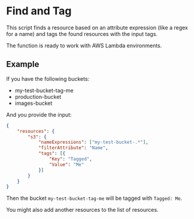 # Find and Tag

This script finds a resource based on an attribute expression (like a regex for a name) and tags the found resources with the input tags.

The function is ready to work with AWS Lambda environments.

## Example

If you have the following buckets:
- my-test-bucket-tag-me
- production-bucket
- images-bucket


And you provide the input:

```json
{
    "resources": {
        "s3": {
            "nameExpressions": ["my-test-bucket-.*"],
            "filterAttribute": "Name",
            "tags": [{
                "Key": "Tagged",
                "Value": "Me"
            }]
        }
    }
}
```

Then the bucket `my-test-bucket-tag-me` will be tagged with `Tagged: Me`.

You might also add another resources to the list of resources.
